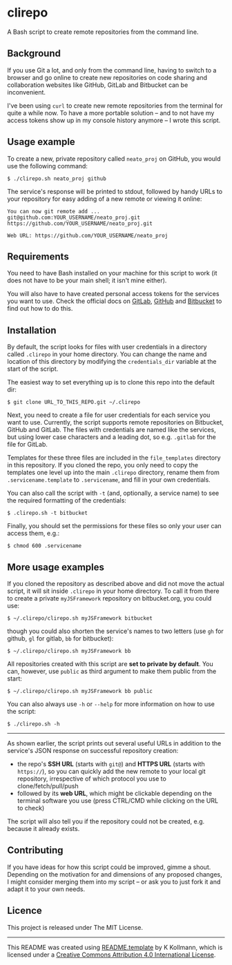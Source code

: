 # clirepo
A Bash script to create remote repositories from the command line.

## Background
If you use Git a lot, and only from the command line, having to switch to a browser and go online to create new repositories on code sharing and collaboration websites like GitHub, GitLab and Bitbucket can be inconvenient.

I've been using `curl` to create new remote repositories from the terminal for quite a while now. To have a more portable solution – and to not have my access tokens show up in my console history anymore – I wrote this script.

## Usage example
To create a new, private repository called `neato_proj` on GitHub, you would use the following command:

```
$ ./clirepo.sh neato_proj github
```

The service's response will be printed to stdout, followed by handy URLs to your repository for easy adding of a new remote or viewing it online:

```
You can now git remote add ...
git@github.com:YOUR_USERNAME/neato_proj.git
https://github.com/YOUR_USERNAME/neato_proj.git

Web URL: https://github.com/YOUR_USERNAME/neato_proj
```

## Requirements
You need to have Bash installed on your machine for this script to work (it does not have to be your main shell; it isn't mine either).

You will also have to have created personal access tokens for the services you want to use. Check the official docs on [GitLab](https://docs.gitlab.com/ce/user/profile/personal_access_tokens.html), [GitHub](https://help.github.com/articles/creating-a-personal-access-token-for-the-command-line/) and [Bitbucket](https://confluence.atlassian.com/bitbucketserver/personal-access-tokens-939515499.html#Personalaccesstokens-Generatingpersonalaccesstokens) to find out how to do this.

## Installation
By default, the script looks for files with user credentials in a directory called `.clirepo` in your home directory. You can change the name and location of this directory by modifying the `credentials_dir` variable at the start of the script.

The easiest way to set everything up is to clone this repo into the default dir:

```
$ git clone URL_TO_THIS_REPO.git ~/.clirepo
```

Next, you need to create a file for user credentials for each service you want to use. Currently, the script supports remote repositories on Bitbucket, GitHub and GitLab. The files with credentials are named like the services, but using lower case characters and a leading dot, so e.g. `.gitlab` for the file for GitLab.

Templates for these three files are included in the `file_templates` directory in this repository. If you cloned the repo, you only need to copy the templates one level up into the main `.clirepo` directory, rename them from `.servicename.template` to `.servicename`, and fill in your own credentials.

You can also call the script with `-t` (and, optionally, a service name) to see the required formatting of the credentials:

```
$ .clirepo.sh -t bitbucket
```

Finally, you should set the permissions for these files so only your user can access them, e.g.:

```
$ chmod 600 .servicename
```

## More usage examples

If you cloned the repository as described above and did not move the actual script, it will sit inside `.clirepo` in your home directory. To call it from there to create a private `myJSFramework` repository on bitbucket.org, you could use:

```
$ ~/.clirepo/clirepo.sh myJSFramework bitbucket
```

though you could also shorten the service's names to two letters (use `gh` for github, `gl` for gitlab, `bb` for bitbucket):

```
$ ~/.clirepo/clirepo.sh myJSFramework bb
```

All repositories created with this script are **set to private by default**. You can, however, use `public` as third argument to make them public from the start:

```
$ ~/.clirepo/clirepo.sh myJSFramework bb public
```

You can also always use `-h` or `--help` for more information on how to use the script:
```
$ ./clirepo.sh -h
```

---

As shown earlier, the script prints out several useful URLs in addition to the service's JSON response on successful repository creation:
* the repo's **SSH URL** (starts with  `git@`) and **HTTPS URL** (starts with `https://`), so you can quickly add the new remote to your local git repository, irrespective of which protocol you use to clone/fetch/pull/push
* followed by its **web URL**, which might be clickable depending on the terminal software you use (press CTRL/CMD while clicking on the URL to check)

The script will also tell you if the repository could not be created, e.g. because it already exists.

## Contributing
If you have ideas for how this script could be improved, gimme a shout. Depending on the motivation for and dimensions of any proposed changes, I might consider merging them into my script – or ask you to just fork it and adapt it to your own needs.

## Licence
This project is released under The MIT License.

- - -
<span xmlns:cc="http://creativecommons.org/ns#" xmlns:dct="http://purl.org/dc/terms/">This README was created using <span rel="dct:type" href="http://purl.org/dc/dcmitype/Text"><a property="dct:title" rel="cc:attributionURL" href="https://github.com/keikoro/README.template">README.template</a> by <span property="cc:attributionName">K Kollmann</span>, which is licensed under a <a rel="license" href="http://creativecommons.org/licenses/by/4.0/">Creative Commons Attribution 4.0 International License</a>.</span>


